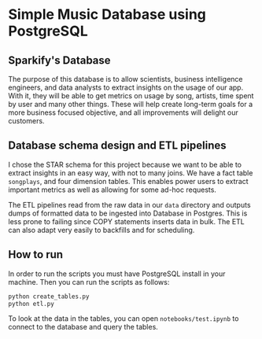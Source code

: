 # Simple Music Database using PostgreSQL

## Sparkify's Database
The purpose of this database is to allow scientists, business intelligence
engineers, and data analysts to extract insights on the usage of our app. With
it, they will be able to get metrics on usage by song, artists, time spent by
user and many other things. These will help create long-term goals for a more
business focused objective, and all improvements will delight our customers.

## Database schema design and ETL pipelines
I chose the STAR schema for this project because we want to be able to extract
insights in an easy way, with not to many joins. We have a fact table
`songplays`, and four dimension tables. This enables power users to extract
important metrics as well as allowing for some ad-hoc requests.

The ETL pipelines read from the raw data in our `data` directory and outputs
dumps of formatted data to be ingested into Database in Postgres. This is less
prone to failing since COPY statements inserts data in bulk. The ETL can also
adapt very easily to backfills and for scheduling.

## How to run
In order to run the scripts you must have PostgreSQL install in your machine.
Then you can run the scripts as follows:

```sh
python create_tables.py
python etl.py
```

To look at the data in the tables, you can open `notebooks/test.ipynb` to
connect to the database and query the tables.
